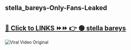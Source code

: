 
 ## stella_bareys-Only-Fans-Leaked

# <h2><a href="https://clipsfans.com/stella_bareys&ref=git">🔗 Click to LINKS ⏩⏩ 👉 🟢 stella bareys </a></h2>

<a href="https://clipsfans.com/stella_bareys&ref=git" rel="nofollow" data-target="animated-image.originalLink"><img src="https://i.ibb.co.com/xMMVF88/686577567.gif" alt="Viral Video Original" style="max-width: 100%; display: inline-block;" data-target="animated-image.originalImage"></a>
